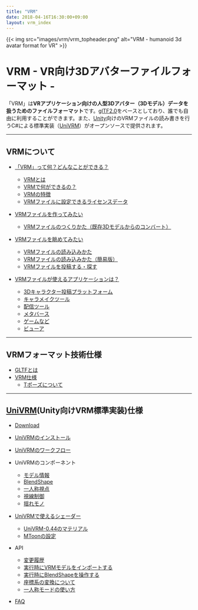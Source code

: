 ```yaml
---
title: "VRM"
date: 2018-04-16T16:30:00+09:00
layout: vrm_index
---
```

{{< img src="images/vrm/vrm_topheader.png" alt="VRM - humanoid 3d avatar format for VR" >}}

# VRM - VR向け3Dアバターファイルフォーマット -

「VRM」は**VRアプリケーション向けの人型3Dアバター（3Dモデル）データを扱うためのファイルフォーマット**です。[glTF2.0](https://www.khronos.org/gltf/)をベースとしており、誰でも自由に利用することができます。また、[Unity](https://unity3d.com/jp)向けのVRMファイルの読み書きを行うC#による標準実装（[UniVRM](https://github.com/vrm-c/UniVRM)）がオープンソースで提供されます。

---

## VRMについて

* [「VRM」って何？どんなことができる？](./vrm_about/)
	* [VRMとは](./vrm_about/#vrm-とは)
	* [VRMで何ができるの？](./vrm_about/#vrmで何ができるの)
	* [VRMの特徴](./vrm_about/#vrmの特徴)
	* [VRMファイルに設定できるライセンスデータ](./vrm_about/#vrmファイルに設定できるライセンスデータ)

* [VRMファイルを作ってみたい](./how_to_make_vrm/)
	* [VRMファイルのつくりかた（既存3Dモデルからのコンバート）](./how_to_make_vrm/#vrmファイルのつくりかた-既存3dモデルからのコンバート)

* [VRMファイルを眺めてみたい](./how_to_view_vrm/)
	* [VRMファイルの読み込みかた](./how_to_view_vrm/#vrmファイルの読み込みかた)
	* [VRMファイルの読み込みかた（簡易版）](./how_to_view_vrm/#vrmファイルの読み込みかた-簡易版)
	* [VRMファイルを投稿する・探す](./how_to_view_vrm/#vrmファイルを投稿する-探す)

* [VRMファイルが使えるアプリケーションは？](./vrm_applications/)
	* [3Dキャラクター投稿プラットフォーム](./vrm_applications/#3Dキャラクター投稿プラットフォーム)
    * [キャラメイクツール](./vrm_applications/#キャラメイクツール)
    * [配信ツール](./vrm_applications/#配信ツール)
    * [メタバース](./vrm_applications/#メタバース)
    * [ゲームなど](./vrm_applications/#ゲームなど)
    * [ビューア](./vrm_applications/#ビューア)

---

## VRMフォーマット技術仕様
* [GLTFとは](./gltf_about/)
* [VRM仕様](./vrm_spec/)
    * [Tポーズについて](./vrm_tpose/)

---

## [UniVRM](https://github.com/vrm-c/UniVRM)(Unity向けVRM標準実装)仕様
* [Download](https://github.com/vrm-c/UniVRM/releases)
* [UniVRMのインストール](./univrm/univrm_install/)
* [UniVRMのワークフロー](./univrm/univrm_workflow/)

* UniVRMのコンポーネント
    * [モデル情報](./univrm/components/univrm_meta/)
    * [BlendShape](./univrm/components/univrm_blendshape/)
    * [一人称視点](./univrm/components/univrm_firstperson/)
    * [視線制御](./univrm/components/univrm_lookat/)
    * [揺れモノ](./univrm/components/univrm_secondary/)

* [UniVRMで使えるシェーダー](./univrm/shaders/univrm_shaders/)
    * [UniVRM-0.44のマテリアル](./univrm/shaders/univrm_shaders_044/)
    * [MToonの設定](./univrm/shaders/mtoon/)

* API
    * [変更履歴](./univrm/api/univrm_api_history/)
    * [実行時にVRMモデルをインポートする](./univrm/api/univrm_import_runtime/)
    * [実行時にBlendShapeを操作する](./univrm/api/univrm_use_blendshape/)
    * [座標系の変換について](./univrm/api/univrm_coordinate/)
    * [一人称モードの使い方](./univrm/api/univrm_use_firstperson/)

* [FAQ](./univrm/univrm_faq/)